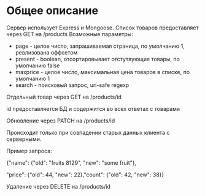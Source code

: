 # Общее описание

Сервер использует Express и Mongoose.
Список товаров предоставляет через GET на /products
Возможные параметры:

- page - целое число, запрашиваемая страница, по умолчанию 1, ревлизована оффсетом
- present - boolean, отсортировывает отстутвующие товары, по умолчанию false
- maxprice - целое число, максимальная цена товаров в списке, по умолчанию 1
- search - поисковый запрос, uri-safe regexp

Отдельный товар через GET на /products/id

id предоставляется БД и содержится во всех ответах с товарами

Обновление через PATCH на /products/id

Происходит только при совпадении старых данных клиента с серверными.

Пример запроса:

{"name": {"old": "fruits 8129", "new": "some fruit"},

"price": {"old": 44, "new": 22},"count": {"old": 42, "new": 38}}

Удаление через DELETE на /products/id
